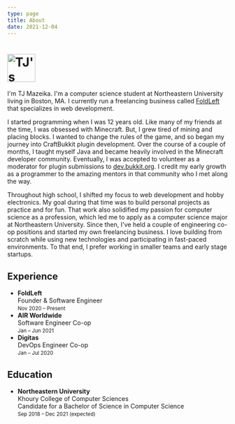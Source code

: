 ```yaml
---
type: page
title: About
date: 2021-12-04
---
```


# <img src="/images/logo.svg" alt="TJ's logo" width="64" />

I'm TJ Mazeika. I'm a computer science student at Northeastern University living in Boston, MA. I currently run a freelancing business called [FoldLeft](https://www.foldleft.dev/) that specializes in web development.

I started programming when I was 12 years old. Like many of my friends at the time, I was obsessed with Minecraft. But, I grew tired of mining and placing blocks. I wanted to change the rules of the game, and so began my journey into CraftBukkit plugin development. Over the course of a couple of months, I taught myself Java and became heavily involved in the Minecraft developer community. Eventually, I was accepted to volunteer as a moderator for plugin submissions to [dev.bukkit.org](https://dev.bukkit.org/). I credit my early growth as a programmer to the amazing mentors in that community who I met along the way.

Throughout high school, I shifted my focus to web development and hobby electronics. My goal during that time was to build personal projects as practice and for fun. That work also solidified my passion for computer science as a profession, which led me to apply as a computer science major at Northeastern University. Since then, I've held a couple of engineering co-op positions and started my own freelancing business. I love building from scratch while using new technologies and participating in fast-paced environments. To that end, I prefer working in smaller teams and early stage startups.

## Experience

- **FoldLeft**  
  Founder & Software Engineer  
  <small>Nov 2020 &ndash; Present</small>
- **AIR Worldwide**  
  Software Engineer Co-op  
  <small>Jan &ndash; Jun 2021</small>
- **Digitas**  
  DevOps Engineer Co-op  
  <small>Jan &ndash; Jul 2020</small>

## Education

- **Northeastern University**  
  <span class="hanging-indent">Khoury College of Computer Sciences</span>  
  <span class="hanging-indent">Candidate for a Bachelor of Science in Computer
    Science</span>  
  <small>Sep 2018 &ndash; Dec 2021 (expected)</small>
